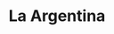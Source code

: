 ---
title: "La Argentina"
url: /ciudad-autonoma-de-buenos-aires/la-argentina-presidente-jose-evaristo-uriburu/
shop: Bäckerei
---